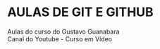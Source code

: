 # AULAS DE GIT E GITHUB

Aulas do curso do Gustavo Guanabara<br>
Canal do Youtube - Curso em Vídeo<br>